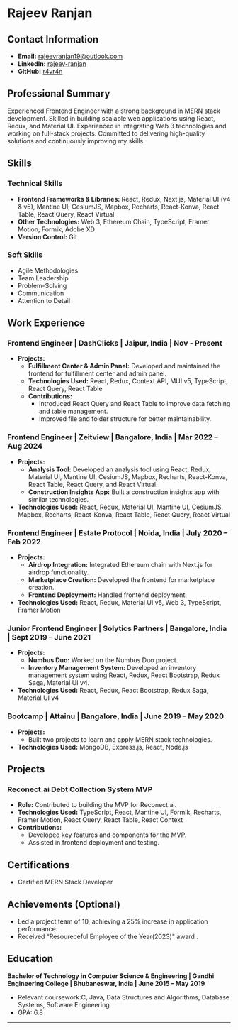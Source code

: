 # Rajeev Ranjan

## Contact Information
- **Email:** [rajeevranjan19@outlook.com](mailto:rajeevranjan19@outlook.com)
- **LinkedIn:** [rajeev-ranjan](https://www.linkedin.com/in/r4vr4n)
- **GitHub:** [r4vr4n](https://https://github.com/r4vr4n)

## Professional Summary
Experienced Frontend Engineer with a strong background in MERN stack development. Skilled in building scalable web applications using React, Redux, and Material UI. Experienced in integrating Web 3 technologies and working on full-stack projects. Committed to delivering high-quality solutions and continuously improving my skills.

## Skills
### Technical Skills
- **Frontend Frameworks & Libraries:** React, Redux, Next.js, Material UI (v4 & v5), Mantine UI, CesiumJS, Mapbox, Recharts, React-Konva, React Table, React Query, React Virtual
- **Other Technologies:** Web 3, Ethereum Chain, TypeScript, Framer Motion, Formik, Adobe XD
- **Version Control:** Git

### Soft Skills
- Agile Methodologies
- Team Leadership
- Problem-Solving
- Communication
- Attention to Detail

## Work Experience

### Frontend Engineer | DashClicks | Jaipur, India | Nov - Present
- **Projects:**
  - **Fulfillment Center & Admin Panel:** Developed and maintained the frontend for fulfillment center and admin panel.
  - **Technologies Used:** React, Redux, Context API, MUI v5, TypeScript, React Query, React Table
  - **Contributions:**
    - Introduced React Query and React Table to improve data fetching and table management.
    - Improved file and folder structure for better maintainability.

### Frontend Engineer | Zeitview | Bangalore, India | Mar 2022 – Aug 2024
- **Projects:**
  - **Analysis Tool:** Developed an analysis tool using React, Redux, Material UI, Mantine UI, CesiumJS, Mapbox, Recharts, React-Konva, React Table, React Query, and React Virtual.
  - **Construction Insights App:** Built a construction insights app with similar technologies.
- **Technologies Used:** React, Redux, Material UI, Mantine UI, CesiumJS, Mapbox, Recharts, React-Konva, React Table, React Query, React Virtual

### Frontend Engineer | Estate Protocol | Noida, India | July 2020 – Feb 2022
- **Projects:**
  - **Airdrop Integration:** Integrated Ethereum chain with Next.js for airdrop functionality.
  - **Marketplace Creation:** Developed the frontend for marketplace creation.
  - **Frontend Deployment:** Handled frontend deployment.
- **Technologies Used:** React, Redux, Material UI v5, Web 3, TypeScript, Framer Motion

### Junior Frontend Engineer | Solytics Partners | Bangalore, India | Sept 2019 – June 2021
- **Projects:**
  - **Numbus Duo:** Worked on the Numbus Duo project.
  - **Inventory Management System:** Developed an inventory management system using React, Redux, React Bootstrap, Redux Saga, Material UI v4.
- **Technologies Used:** React, Redux, React Bootstrap, Redux Saga, Material UI v4

### Bootcamp | Attainu | Bangalore, India | June 2019 – May 2020
- **Projects:**
  - Built two projects to learn and apply MERN stack technologies.
- **Technologies Used:** MongoDB, Express.js, React, Node.js

## Projects

### Reconect.ai Debt Collection System MVP  
- **Role:** Contributed to building the MVP for Reconect.ai.
- **Technologies Used:** TypeScript, React, Mantine UI, Formik, Recharts, Framer Motion, React Query, React Table, React Context
- **Contributions:**
  - Developed key features and components for the MVP.
  - Assisted in frontend deployment and testing.

## Certifications  
- Certified MERN Stack Developer 

## Achievements (Optional)
- Led a project team of 10, achieving a 25% increase in application performance.
- Received “Resoureceful Employee of the Year(2023)" award .

## Education
**Bachelor of Technology in Computer Science & Engineering | Gandhi Engineering College | Bhubaneswar, India | June 2015 – May 2019**
- Relevant coursework:C, Java, Data Structures and Algorithms, Database Systems, Software Engineering
- GPA: 6.8
---

 
